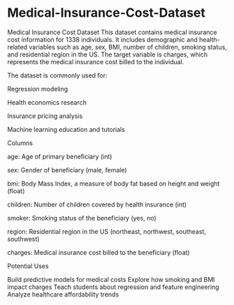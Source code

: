 # Medical-Insurance-Cost-Dataset
Medical Insurance Cost Dataset
This dataset contains medical insurance cost information for 1338 individuals. It includes demographic and health-related variables such as age, sex, BMI, number of children, smoking status, and residential region in the US. The target variable is charges, which represents the medical insurance cost billed to the individual.

The dataset is commonly used for:

Regression modeling

Health economics research

Insurance pricing analysis

Machine learning education and tutorials

Columns

age: Age of primary beneficiary (int)

sex: Gender of beneficiary (male, female)

bmi: Body Mass Index, a measure of body fat based on height and weight (float)

children: Number of children covered by health insurance (int)

smoker: Smoking status of the beneficiary (yes, no)

region: Residential region in the US (northeast, northwest, southeast, southwest)

charges: Medical insurance cost billed to the beneficiary (float)

Potential Uses

Build predictive models for medical costs
Explore how smoking and BMI impact charges
Teach students about regression and feature engineering
Analyze healthcare affordability trends
